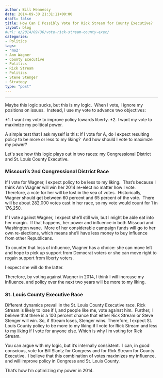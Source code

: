 ```yaml
---
author: Bill Hennessy
date: 2014-09-30 21:31:11+00:00
draft: false
title: How Can I Possibly Vote for Rick Stream for County Executive?
layout: blog
#url: e/2014/09/30/vote-rick-stream-county-exec/
categories:
- Politics
tags:
- 'mo2'
- Ann Wagner
- County Executive
- Politics
- Rick Stream
- Politics
- Steve Stenger
- Strategy
type: "post"
---
```


* * *



Maybe this logic sucks, but this is my logic.  When I vote, I ignore my positions on issues.  Instead, I use my vote to advance two objectives:




*1. I want my vote to improve policy towards liberty.
*2. I want my vote to maximize my political power.


A simple test that I ask myself is this: If I vote for A, do I expect resulting policy to be more or less to my liking?  And how should I vote to maximize my power?

Let's see how this logic plays out in two races: my Congressional District and St. Louis County Executive.



### Missouri’s 2nd Congressional District Race



If I vote for Wagner, I expect policy to be less to my liking.  That’s because I think Ann Wagner will win her 2014 re-elect no matter how I vote.  Therefore, a vote for her will be lost in the sea of votes.  Historically, Wagner should get between 60 percent and 65 percent of the vote.  There will be about 282,000 votes cast in her race, so my vote would count for 1 in 176,250.

If I vote against Wagner, I expect she’ll still win, but I might be able eat into her margin.  If that happens, her power and influence in both Missouri and Washington wane.  More of her considerable campaign funds will go to her own re-elections, which means she’ll have less money to buy influence from other Republicans.

To counter that loss of influence, Wagner has a choice: she can move left and hope to pick up support from Democrat voters or she can move right to regain support from liberty voters.

I expect she will do the latter.

Therefore, by voting against Wagner in 2014, I think I will increase my influence, and policy over the next two years will be more to my liking.



### St. Louis County Executive Race



Different dynamics prevail in the St. Louis County Executive race. Rick Stream is likely to lose if I, and people like me, vote against him.  Further, I believe that there is a 100 percent chance that either Rick Stream or Steve Stenger will win. So, if Stream loses, Stenger wins. Therefore, I expect St. Louis County policy to be more to my liking if I vote for Rick Stream and less to my liking if I vote for anyone else. Which is why I’m voting for Rick Stream.

You can argue with my logic, but it’s internally consistent.  I can, in good conscious, vote for Bill Slantz for Congress and for Rick Stream for County Executive.  I believe that this combination of votes maximizes my influence, and will improve policy in Congress and St. Louis County.

That’s how I’m optimizing my power in 2014.
